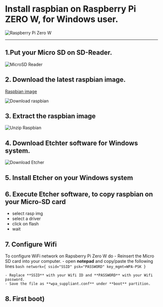 # Install raspbian on Raspberry Pi ZERO W, for Windows user.
![Raspberry Pi Zero W](https://user-images.githubusercontent.com/10528443/43681530-1601fe7a-9824-11e8-8526-76ab16c0e574.jpg)

---

## 1.Put your Micro SD on SD-Reader.

![MicroSD Reader](https://user-images.githubusercontent.com/10528443/43681531-24f09cde-9824-11e8-9ec4-a9ae65fa3e1a.jpg)


## 2. Download the latest raspbian image.

[Raspbian image](https://www.raspberrypi.org/downloads/raspbian/)

![Download raspbian](https://user-images.githubusercontent.com/10528443/43681532-3199c06e-9824-11e8-9f9f-0029ec90edd8.png)

## 3. Extract the raspbian image 

![Unzip Raspbian](https://github.com/opendevices/iot.apps/doc/img/)


## 4. Download Etchter software for Windows system.

![Download Etcher](https://user-images.githubusercontent.com/10528443/43681533-358bc118-9824-11e8-9a44-a564ca566abd.png)

## 5. Install Etcher on your Windows system 

## 6. Execute Etcher software, to copy raspbian on your Micro-SD card
  - select rasp img 
  - select a driver 
  - click on flash 
  - wait

## 7. Configure Wifi 
  To configure WiFi network on Rapsberry Pi Zero W do 
 	- Reinsert the Micro SD card into your  computer.
	- open **notepad** and copy/paste the following lines
	```bash
	  network={
		ssid="SSID"
		psk="PASSWORD"
		key_mgmt=WPA-PSK
	 }
	```
	
	- Replace **SSID** with your Wifi ID and **PASSWORD** with your Wifi password.
	- Save the file as **wpa_suppliant.conf** under **boot** partition.
 
	 
## 8. First boot)




